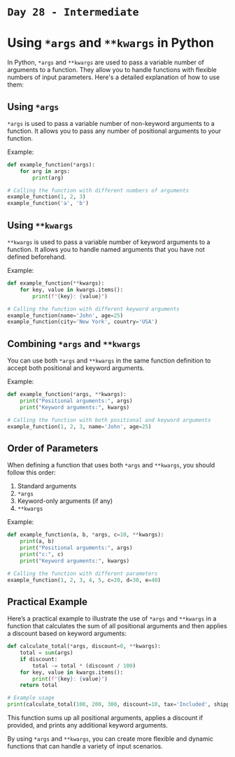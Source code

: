 # `Day 28 - Intermediate`

# Using `*args` and `**kwargs` in Python

In Python, `*args` and `**kwargs` are used to pass a variable number of arguments to a function. They allow you to handle functions with flexible numbers of input parameters. Here's a detailed explanation of how to use them:

## Using `*args`
`*args` is used to pass a variable number of non-keyword arguments to a function. It allows you to pass any number of positional arguments to your function.

Example:
```python
def example_function(*args):
    for arg in args:
        print(arg)

# Calling the function with different numbers of arguments
example_function(1, 2, 3)
example_function('a', 'b')
```

## Using `**kwargs`
`**kwargs` is used to pass a variable number of keyword arguments to a function. It allows you to handle named arguments that you have not defined beforehand.

Example:
```python
def example_function(**kwargs):
    for key, value in kwargs.items():
        print(f"{key}: {value}")

# Calling the function with different keyword arguments
example_function(name='John', age=25)
example_function(city='New York', country='USA')
```

## Combining `*args` and `**kwargs`
You can use both `*args` and `**kwargs` in the same function definition to accept both positional and keyword arguments.

Example:
```python
def example_function(*args, **kwargs):
    print("Positional arguments:", args)
    print("Keyword arguments:", kwargs)

# Calling the function with both positional and keyword arguments
example_function(1, 2, 3, name='John', age=25)
```

## Order of Parameters
When defining a function that uses both `*args` and `**kwargs`, you should follow this order:
1. Standard arguments
2. `*args`
3. Keyword-only arguments (if any)
4. `**kwargs`

Example:
```python
def example_function(a, b, *args, c=10, **kwargs):
    print(a, b)
    print("Positional arguments:", args)
    print("c:", c)
    print("Keyword arguments:", kwargs)

# Calling the function with different parameters
example_function(1, 2, 3, 4, 5, c=20, d=30, e=40)
```

## Practical Example
Here’s a practical example to illustrate the use of `*args` and `**kwargs` in a function that calculates the sum of all positional arguments and then applies a discount based on keyword arguments:

```python
def calculate_total(*args, discount=0, **kwargs):
    total = sum(args)
    if discount:
        total -= total * (discount / 100)
    for key, value in kwargs.items():
        print(f"{key}: {value}")
    return total

# Example usage
print(calculate_total(100, 200, 300, discount=10, tax='Included', shipping='Free'))
```

This function sums up all positional arguments, applies a discount if provided, and prints any additional keyword arguments.

By using `*args` and `**kwargs`, you can create more flexible and dynamic functions that can handle a variety of input scenarios.
